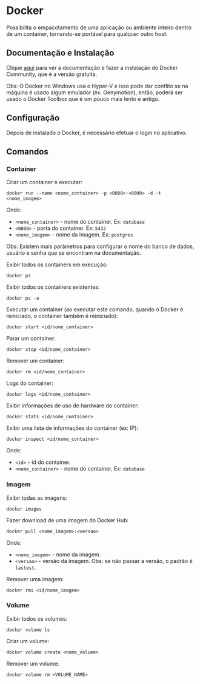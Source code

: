 # Docker

Possibilita o empacotamento de uma aplicação ou ambiente inteiro dentro de um container, tornando-se portável para qualquer outro host.

## Documentação e Instalação

Clique [aqui](https://www.docker.com/docker-community) para ver a documentação e fazer a instalação do Docker Community, que é a versão gratuita.  

Obs: O Docker no Windows usa o Hyper-V e isso pode dar conflito se na máquina é usado algum emulador (ex. Genymotion), então, poderá ser usado o Docker Toolbox que é um pouco mais lento e antigo.

## Configuração

Depois de instalado o Docker, é necessário efetuar o login no aplicativo.

## Comandos

### Container

Criar um container e executar:

```
docker run --name <nome_container> -p <0000>:<0000> -d -t <nome_imagem>
```
Onde:

- `<nome_container>` - nome do container. Ex: `database`
- `<0000>` - porta do container. Ex: `5432`
- `<nome_imagem>` - nome da imagem. Ex: `postgres`

Obs: Existem mais parâmetros para configurar o nome do banco de dados, usuário e senha que se encontram na documentação.  

Exibir todos os containers em execução:

```
docker ps
```

Exibir todos os containers existentes:

```
docker ps -a
```

Executar um container (ao executar este comando, quando o Docker é reiniciado, o container também é reiniciado):

```
docker start <id/nome_container>
```

Parar um container:

```
docker stop <id/nome_container>
```

Remover um container:

```
docker rm <id/nome_container>
```

Logs do container:

```
docker logs <id/nome_container>

```

Exibir informações de uso de hardware do container:

```
docker stats <id/nome_container>
```

Exibir uma lista de informações do container (ex: IP):

```
docker inspect <id/nome_container>
```

Onde:

- `<id>` - id do container.
- `<nome_container>` - nome do container. Ex: `database`

### Imagem

Exibir todas as imagens:

```
docker images
```

Fazer download de uma imagem do Docker Hub:

```
docker pull <nome_imagem>:<versao>
```

Onde:

- `<nome_imagem>` - nome da imagem.
- `<versao>` - versão da imagem. Obs: se não passar a versão, o padrão é `lastest`.

Remover uma imagem:

```
docker rmi <id/nome_imagem>
```

### Volume

Exibir todos os volumes:

```
docker volume ls
```

Criar um volume:

```
docker volume create <nome_volume>
```

Remover um volume:

```
docker volume rm <VOLUME_NAME>
```